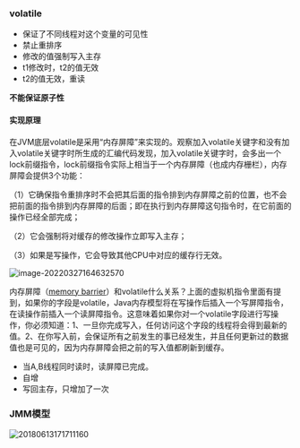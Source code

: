 ### volatile

* 保证了不同线程对这个变量的可见性
* 禁止重排序
* 修改的值强制写入主存
* t1修改时，t2的值无效
* t2的值无效，重读

**不能保证原子性**

#### 实现原理

在JVM底层volatile是采用“内存屏障”来实现的。观察加入volatile关键字和没有加入volatile关键字时所生成的汇编代码发现，加入volatile关键字时，会多出一个lock前缀指令，lock前缀指令实际上相当于一个内存屏障（也成内存栅栏），内存屏障会提供3个功能：

（1）它确保指令重排序时不会把其后面的指令排到内存屏障之前的位置，也不会把前面的指令排到内存屏障的后面；即在执行到内存屏障这句指令时，在它前面的操作已经全部完成；

（2）它会强制将对缓存的修改操作立即写入主存；

（3）如果是写操作，它会导致其他CPU中对应的缓存行无效。

![image-20220327164632570](C:\Users\Kkkkg\AppData\Roaming\Typora\typora-user-images\image-20220327164632570.png)

内存屏障（[memory barrier](http://en.wikipedia.org/wiki/Memory_barrier)）和volatile什么关系？上面的虚拟机指令里面有提到，如果你的字段是volatile，Java内存模型将在写操作后插入一个写屏障指令，在读操作前插入一个读屏障指令。这意味着如果你对一个volatile字段进行写操作，你必须知道：1、一旦你完成写入，任何访问这个字段的线程将会得到最新的值。2、在你写入前，会保证所有之前发生的事已经发生，并且任何更新过的数据值也是可见的，因为内存屏障会把之前的写入值都刷新到缓存。

- 当A,B线程同时读时，读屏障已完成。
- 自增
- 写回主存，只增加了一次

### JMM模型

![20180613171711160](https://img-blog.csdn.net/20180613171711160)

